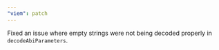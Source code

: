 ```yaml
---
"viem": patch
---
```


Fixed an issue where empty strings were not being decoded properly in `decodeAbiParameters`.